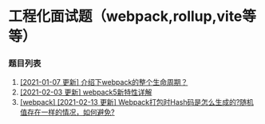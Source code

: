 # 工程化面试题（webpack,rollup,vite等等）

### 题目列表

1. [[2021-01-07 更新] 介绍下webpack的整个生命周期？](https://github.com/Jeddy-2020/front-end-every-code-interview/issues/7)
2. [[2021-02-03 更新] webpack5新特性详解](https://github.com/Jeddy-2020/front-end-every-code-interview/issues/19)
3. [[webpack] [2021-02-13 更新] Webpack打包时Hash码是怎么生成的?随机值存在一样的情况，如何避免?](https://github.com/Jeddy-2020/front-end-every-code-interview/issues/23)

 